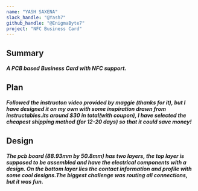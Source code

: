```yaml
---
name: "YASH SAXENA"
slack_handle: "@Yash7"
github_handle: "@EnigmaByte7"
project: "NFC Business Card"
---
```



## Summary
##### A PCB based Business Card with NFC support.

## Plan
##### Followed the instructon video provided by maggie (thanks for it), but I have designed it on my own with some inspiration drawn from instructables.its around $30 in total(with coupon), I have selected the cheapest shipping method (for 12-20 days) so that it could save money!

## Design
##### The pcb board (88.93mm by 50.8mm) has two layers, the top layer is supposed to be assembled and have the electrical components with a design. On the bottom layer lies the contact information and profile with some cool designs.The biggest challenge was routing all connections, but it was fun.
